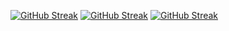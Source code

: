 [![GitHub Streak](https://streak-stats.demolab.com/pavankalyanvaddadhi=DenverCoder1)](https://git.io/streak-stats)
[![GitHub Streak](https://streak-stats.demolab.com?user=pavankalyanvaddadhi&theme=violet-dark)](https://git.io/streak-stats)
<a href="https://git.io/streak-stats"><img src="https://streak-stats.demolab.com?user=pavankalyanvaddadhi&theme=violet-dark" alt="GitHub Streak" /></a>
